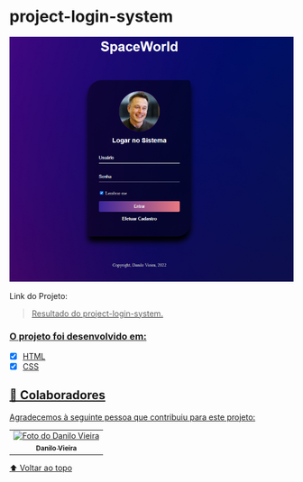 # project-login-system

<img src="/1.png" alt="print">


Link do Projeto: <a href="https://polite-pegasus-e0eb61.netlify.app/">

> Resultado do project-login-system.




### O projeto foi desenvolvido em:



- [x] HTML
- [x] CSS
## 🤝 Colaboradores

Agradecemos à seguinte pessoa que contribuiu para este projeto:

<table>
  <tr>
    <td align="center">
      <a href="https://github.com/danilovgl">
        <img src="https://avatars3.githubusercontent.com/u/31936044" width="100px;" alt="Foto do Danilo Vieira"/><br>
        <sub>
          <b>Danilo Vieira</b>
        </sub>
      </a>
    </td>
    
</table>


[⬆ Voltar ao topo](#project-login-system)<br>
